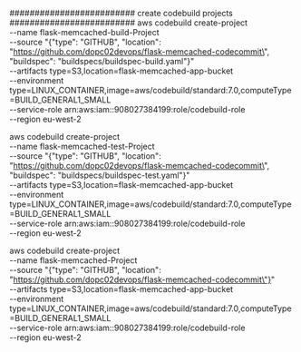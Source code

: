 #########################
create codebuild projects 
#########################
aws codebuild create-project \
    --name flask-memcached-build-Project \
    --source "{\"type\": \"GITHUB\", \"location\": \"https://github.com/dopc02devops/flask-memcached-codecommit\", \"buildspec\": \"buildspecs/buildspec-build.yaml\"}" \
    --artifacts type=S3,location=flask-memcached-app-bucket \
    --environment type=LINUX_CONTAINER,image=aws/codebuild/standard:7.0,computeType=BUILD_GENERAL1_SMALL \
    --service-role arn:aws:iam::908027384199:role/codebuild-role \
    --region eu-west-2

aws codebuild create-project \
    --name flask-memcached-test-Project \
    --source "{\"type\": \"GITHUB\", \"location\": \"https://github.com/dopc02devops/flask-memcached-codecommit\", \"buildspec\": \"buildspecs/buildspec-test.yaml\"}" \
    --artifacts type=S3,location=flask-memcached-app-bucket \
    --environment type=LINUX_CONTAINER,image=aws/codebuild/standard:7.0,computeType=BUILD_GENERAL1_SMALL \
    --service-role arn:aws:iam::908027384199:role/codebuild-role \
    --region eu-west-2

aws codebuild create-project \
    --name flask-memcached-Project \
    --source "{\"type\": \"GITHUB\", \"location\": \"https://github.com/dopc02devops/flask-memcached-codecommit\"}" \
    --artifacts type=S3,location=flask-memcached-app-bucket \
    --environment type=LINUX_CONTAINER,image=aws/codebuild/standard:7.0,computeType=BUILD_GENERAL1_SMALL \
    --service-role arn:aws:iam::908027384199:role/codebuild-role \
    --region eu-west-2
 